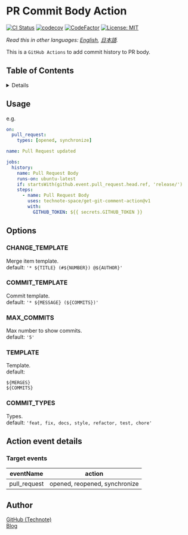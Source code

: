 # PR Commit Body Action

[![CI Status](https://github.com/technote-space/pr-commit-body-action/workflows/CI/badge.svg)](https://github.com/technote-space/pr-commit-body-action/actions)
[![codecov](https://codecov.io/gh/technote-space/pr-commit-body-action/branch/master/graph/badge.svg)](https://codecov.io/gh/technote-space/pr-commit-body-action)
[![CodeFactor](https://www.codefactor.io/repository/github/technote-space/pr-commit-body-action/badge)](https://www.codefactor.io/repository/github/technote-space/pr-commit-body-action)
[![License: MIT](https://img.shields.io/badge/License-MIT-blue.svg)](https://github.com/technote-space/pr-commit-body-action/blob/master/LICENSE)

*Read this in other languages: [English](README.md), [日本語](README.ja.md).*

This is a `GitHub Actions` to add commit history to PR body.

## Table of Contents

<!-- START doctoc generated TOC please keep comment here to allow auto update -->
<!-- DON'T EDIT THIS SECTION, INSTEAD RE-RUN doctoc TO UPDATE -->
<details>
<summary>Details</summary>

- [Usage](#usage)
- [Options](#options)
  - [CHANGE_TEMPLATE](#change_template)
  - [COMMIT_TEMPLATE](#commit_template)
  - [MAX_COMMITS](#max_commits)
  - [TEMPLATE](#template)
  - [COMMIT_TYPES](#commit_types)
- [Action event details](#action-event-details)
  - [Target events](#target-events)
- [Author](#author)

</details>
<!-- END doctoc generated TOC please keep comment here to allow auto update -->

## Usage
e.g.
```yaml
on:
  pull_request:
    types: [opened, synchronize]

name: Pull Request updated

jobs:
  history:
    name: Pull Request Body
    runs-on: ubuntu-latest
    if: startsWith(github.event.pull_request.head.ref, 'release/')
    steps:
      - name: Pull Request Body
        uses: technote-space/get-git-comment-action@v1
        with:
          GITHUB_TOKEN: ${{ secrets.GITHUB_TOKEN }}
```

## Options
### CHANGE_TEMPLATE
Merge item template.  
default: `'* ${TITLE} (#${NUMBER}) @${AUTHOR}'`  

### COMMIT_TEMPLATE
Commit template.  
default: `'* ${MESSAGE} (${COMMITS})'`  

### MAX_COMMITS
Max number to show commits.  
default: `'5'`  

### TEMPLATE
Template.  
default:
```
${MERGES}
${COMMITS}
```  

### COMMIT_TYPES
Types.  
default: `'feat, fix, docs, style, refactor, test, chore'`  

## Action event details
### Target events
| eventName | action |
|:---:|:---:|
|pull_request|opened, reopened, synchronize|

## Author
[GitHub (Technote)](https://github.com/technote-space)  
[Blog](https://technote.space)
